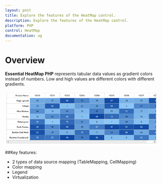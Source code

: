 ```yaml
---
layout: post
title: Explore the features of the HeatMap control.
description: Explore the features of the HeatMap control.
platform: PHP
control: HeatMap
documentation: ug
---
```


# Overview

**Essential HeatMap PHP** represents tabular data values as gradient colors instead of numbers. Low and high values are different colors with different gradients.
 
![](Overview_images/Overview_images_img1.png)

##Key features:

 * 2 types of data source mapping (TableMapping, CellMapping)
 * Color mapping
 * Legend
 * Virtualization